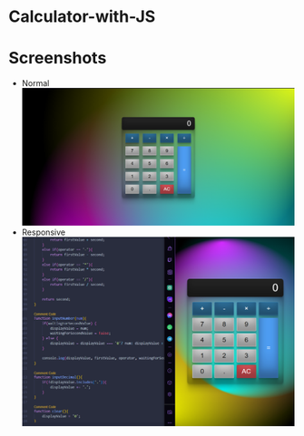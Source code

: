 # Calculator-with-JS
# Screenshots
+ Normal
![1](images/Screenshot_1.png)
+ Responsive
![2](images/Screenshot_2.png)
